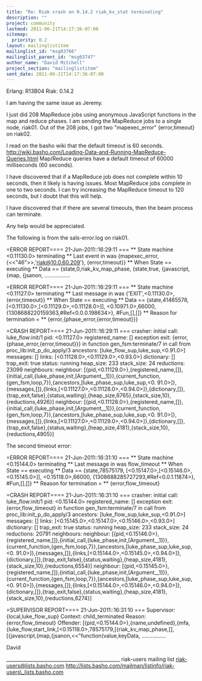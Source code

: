 ```yaml
---
title: "Re: Riak crash on 0.14.2 riak_kv_stat terminating"
description: ""
project: community
lastmod: 2011-06-21T14:17:36-07:00
sitemap:
  priority: 0.2
layout: mailinglistitem
mailinglist_id: "msg03766"
mailinglist_parent_id: "msg03747"
author_name: "David Mitchell"
project_section: "mailinglistitem"
sent_date: 2011-06-21T14:17:36-07:00
---
```



Erlang: R13B04
Riak: 0.14.2

I am having the same issue as Jeremy.

I just did 208 MapReduce jobs using anonymous JavaScript functions in the map 
and reduce phases. I am sending the MapReduce jobs to a single node, riak01. 
Out of the 208 jobs, I got two "mapexec\_error" {error,timeout} on riak02.

I read on the basho wiki that the default timeout is 60 seconds. 
http://wiki.basho.com/Loading-Data-and-Running-MapReduce-Queries.html
Map/Reduce queries have a default timeout of 60000 milliseconds (60 seconds).

I have discovered that if a MapReduce job does not complete within 10 seconds, 
then it likely is having issues. Most MapReduce jobs complete in one to two 
seconds. I can try increasing the MapReduce timeout to 120 seconds, but I 
doubt that this will help.

I have discovered that if there are several timeouts, then the beam process can 
terminate.

Any help would be appreciated.

The following is from the sals-error.log on riak01.

=ERROR REPORT==== 21-Jun-2011::16:29:11 ===
\*\* State machine &lt;0.11130.0&gt; terminating
\*\* Last event in was {mapexec\_error,{&lt;&lt;"46"&gt;&gt;,'riak@10.0.60.209'},
 {error,timeout}}
\*\* When State == executing
\*\* Data == {state,0,riak\_kv\_map\_phase,
 {state,true,
 {javascript,
 {map,
 {jsanon,
.................

=ERROR REPORT==== 21-Jun-2011::16:29:11 ===
\*\* State machine &lt;0.11127.0&gt; terminating
\*\* Last message in was {'EXIT',&lt;0.11130.0&gt;,{error,timeout}}
\*\* When State == executing
\*\* Data == {state,41465578,
 [&lt;0.11130.0&gt;,[&lt;0.11129.0&gt;,&lt;0.11128.0&gt;]],
 &lt;0.10971.0&gt;,66000,
 {1308688220159363,#Ref&lt;0.0.0.198634&gt;},
 #Fun,[],[]}
\*\* Reason for termination =
\*\* {error,{phase\_error,{error,timeout}}}

=CRASH REPORT==== 21-Jun-2011::16:29:11 ===
 crasher:
 initial call: luke\_flow:init/1
 pid: &lt;0.11127.0&gt;
 registered\_name: []
 exception exit: {error,{phase\_error,{error,timeout}}}
 in function gen\_fsm:terminate/7
 in call from proc\_lib:init\_p\_do\_apply/3
 ancestors: [luke\_flow\_sup,luke\_sup,&lt;0.91.0&gt;]
 messages: []
 links: [&lt;0.11128.0&gt;,&lt;0.11129.0&gt;,&lt;0.93.0&gt;]
 dictionary: []
 trap\_exit: true
 status: running
 heap\_size: 233
 stack\_size: 24
 reductions: 23099
 neighbours:
 neighbour: 
[{pid,&lt;0.11129.0&gt;},{registered\_name,[]},{initial\_call,{luke\_phase,init,[Argument\_\_1]}},{current\_function,{gen\_fsm,loop,7}},{ancestors,[luke\_phase\_sup,luke\_sup,&lt;0.
91.0&gt;]},{messages,[]},{links,[&lt;0.11127.0&gt;,&lt;0.11128.0&gt;,&lt;0.94.0&gt;]},{dictionary,[]},{trap\_exit,false},{status,waiting},{heap\_size,6765},{stack\_size,10},{reductions,4926}]
 neighbour: 
[{pid,&lt;0.11128.0&gt;},{registered\_name,[]},{initial\_call,{luke\_phase,init,[Argument\_\_1]}},{current\_function,{gen\_fsm,loop,7}},{ancestors,[luke\_phase\_sup,luke\_sup,&lt;0.
91.0&gt;]},{messages,[]},{links,[&lt;0.11127.0&gt;,&lt;0.11129.0&gt;,&lt;0.94.0&gt;]},{dictionary,[]},{trap\_exit,false},{status,waiting},{heap\_size,4181},{stack\_size,10},{reductions,4905}]

The second timeout error:

=ERROR REPORT==== 21-Jun-2011::16:31:10 ===
\*\* State machine &lt;0.15144.0&gt; terminating
\*\* Last message in was flow\_timeout
\*\* When State == executing
\*\* Data == {state,78575179,
 [&lt;0.15147.0&gt;,[&lt;0.15146.0&gt;,&lt;0.15145.0&gt;]],
 &lt;0.15118.0&gt;,66000,
 {1308688285727293,#Ref&lt;0.0.1.11874&gt;},
 #Fun,[],[]}
\*\* Reason for termination =
\*\* {error,flow\_timeout}

=CRASH REPORT==== 21-Jun-2011::16:31:10 ===
 crasher:
 initial call: luke\_flow:init/1
 pid: &lt;0.15144.0&gt;
 registered\_name: []
 exception exit: {error,flow\_timeout}
 in function gen\_fsm:terminate/7
 in call from proc\_lib:init\_p\_do\_apply/3
 ancestors: [luke\_flow\_sup,luke\_sup,&lt;0.91.0&gt;]
 messages: []
 links: [&lt;0.15145.0&gt;,&lt;0.15147.0&gt;,&lt;0.15146.0&gt;,&lt;0.93.0&gt;]
 dictionary: []
 trap\_exit: true
 status: running
 heap\_size: 233
 stack\_size: 24
 reductions: 20791
 neighbours:
 neighbour: 
[{pid,&lt;0.15146.0&gt;},{registered\_name,[]},{initial\_call,{luke\_phase,init,[Argument\_\_1]}},{current\_function,{gen\_fsm,loop,7}},{ancestors,[luke\_phase\_sup,luke\_sup,&lt;0.
91.0&gt;]},{messages,[]},{links,[&lt;0.15144.0&gt;,&lt;0.15145.0&gt;,&lt;0.94.0&gt;]},{dictionary,[]},{trap\_exit,false},{status,waiting},{heap\_size,4181},{stack\_size,10},{reductions,6554}]
 neighbour: 
[{pid,&lt;0.15145.0&gt;},{registered\_name,[]},{initial\_call,{luke\_phase,init,[Argument\_\_1]}},{current\_function,{gen\_fsm,loop,7}},{ancestors,[luke\_phase\_sup,luke\_sup,&lt;0.
91.0&gt;]},{messages,[]},{links,[&lt;0.15144.0&gt;,&lt;0.15146.0&gt;,&lt;0.94.0&gt;]},{dictionary,[]},{trap\_exit,false},{status,waiting},{heap\_size,4181},{stack\_size,10},{reductions,6274}]

=SUPERVISOR REPORT==== 21-Jun-2011::16:31:10 ===
 Supervisor: {local,luke\_flow\_sup}
 Context: child\_terminated
 Reason: {error,flow\_timeout}
 Offender: 
[{pid,&lt;0.15144.0&gt;},{name,undefined},{mfa,{luke\_flow,start\_link,[&lt;0.15118.0&gt;,78575179,[{riak\_kv\_map\_phase,[],[{javascript,{map,{jsanon,&lt;&lt;"function(value,keyData,
................

David

\_\_\_\_\_\_\_\_\_\_\_\_\_\_\_\_\_\_\_\_\_\_\_\_\_\_\_\_\_\_\_\_\_\_\_\_\_\_\_\_\_\_\_\_\_\_\_
riak-users mailing list
riak-users@lists.basho.com
http://lists.basho.com/mailman/listinfo/riak-users\_lists.basho.com

